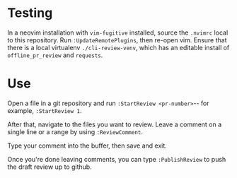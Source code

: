 # Testing

In a neovim installation with `vim-fugitive` installed, source the `.nvimrc`
local to this repository. Run `:UpdateRemotePlugins`, then re-open vim. Ensure
that there is a local virtualenv `./cli-review-venv`, which has an editable
install of `offline_pr_review` and `requests`.

# Use

Open a file in a git repository and run `:StartReview <pr-number>`-- for
example, `:StartReview 1`.

After that, navigate to the files you want to review. Leave a comment on a
single line or a range by using `:ReviewComment`.

Type your comment into the buffer, then save and exit.

Once you're done leaving comments, you can type `:PublishReview` to push the
draft review up to github.
